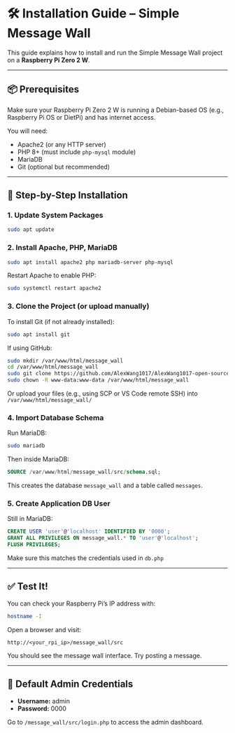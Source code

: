 # 🛠️ Installation Guide – Simple Message Wall

This guide explains how to install and run the Simple Message Wall project on a **Raspberry Pi Zero 2 W**.

---

## 📦 Prerequisites

Make sure your Raspberry Pi Zero 2 W is running a Debian-based OS (e.g., Raspberry Pi OS or DietPi) and has internet access.

You will need:

* Apache2 (or any HTTP server)
* PHP 8+ (must include `php-mysql` module)
* MariaDB
* Git (optional but recommended)

---

## 🔧 Step-by-Step Installation

### 1. Update System Packages

```bash
sudo apt update
```

### 2. Install Apache, PHP, MariaDB

```bash
sudo apt install apache2 php mariadb-server php-mysql
```

Restart Apache to enable PHP:

```bash
sudo systemctl restart apache2
```

### 3. Clone the Project (or upload manually)

To install Git (if not already installed):

```bash
sudo apt install git
```

If using GitHub:

```bash
sudo mkdir /var/www/html/message_wall
cd /var/www/html/message_wall
sudo git clone https://github.com/AlexWang1017/AlexWang1017-open-source-practice-final-project-.git .
sudo chown -R www-data:www-data /var/www/html/message_wall

```

Or upload your files (e.g., using SCP or VS Code remote SSH) into `/var/www/html/message_wall/`

### 4. Import Database Schema

Run MariaDB:

```bash
sudo mariadb
```

Then inside MariaDB:

```sql
SOURCE /var/www/html/message_wall/src/schema.sql;
```

This creates the database `message_wall` and a table called `messages`.

### 5. Create Application DB User

Still in MariaDB:

```sql
CREATE USER 'user'@'localhost' IDENTIFIED BY '0000';
GRANT ALL PRIVILEGES ON message_wall.* TO 'user'@'localhost';
FLUSH PRIVILEGES;
```

Make sure this matches the credentials used in `db.php`

---

## ✅ Test It!

You can check your Raspberry Pi’s IP address with:

```bash
hostname -I
```

Open a browser and visit:

```
http://<your_rpi_ip>/message_wall/src
```

You should see the message wall interface. Try posting a message.

---

## 🧪 Default Admin Credentials

* **Username:** admin
* **Password:** 0000

Go to `/message_wall/src/login.php` to access the admin dashboard.
